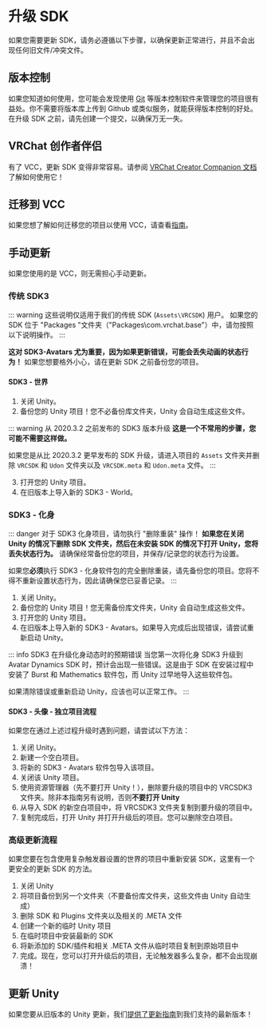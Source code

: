 # 升级 SDK

如果您需要更新 SDK，请务必遵循以下步骤，以确保更新正常进行，并且不会出现任何旧文件/冲突文件。

## 版本控制

如果您知道如何使用，您可能会发现使用 [Git](https://git-scm.com/) 等版本控制软件来管理您的项目很有益处。你不需要将版本库上传到 Github 或类似服务，就能获得版本控制的好处。在升级 SDK 之前，请先创建一个提交，以确保万无一失。

## VRChat 创作者伴侣

有了 VCC，更新 SDK 变得非常容易。请参阅 [VRChat Creator Companion 文档](https://vcc.docs.vrchat.com/guides/getting-started) 了解如何使用它！

## 迁移到 VCC

如果您想了解如何迁移您的项目以使用 VCC，请查看[指南](https://vcc.docs.vrchat.com/vpm/migrating)。

## 手动更新

如果您使用的是 VCC，则无需担心手动更新。

### 传统 SDK3

::: warning
这些说明仅适用于我们的传统 SDK (`Assets\VRCSDK`) 用户。
如果您的 SDK 位于 "Packages "文件夹（"Packages\com.vrchat.base"）中，请勿按照以下说明操作。
:::

**这对 SDK3-Avatars 尤为重要，因为如果更新错误，可能会丢失动画的状态行为！** 如果您想要格外小心，请在更新 SDK 之前备份您的项目。

#### SDK3 - 世界

1. 关闭 Unity。
2. 备份您的 Unity 项目！您不必备份库文件夹，Unity 会自动生成这些文件。

::: warning 从 2020.3.2 之前发布的 SDK3 版本升级
**这是一个不常用的步骤，您可能不需要这样做。**

如果您是从比 2020.3.2 更早发布的 SDK 升级，请进入项目的 `Assets` 文件夹并删除 `VRCSDK` 和 `Udon` 文件夹以及 `VRCSDK.meta` 和 `Udon.meta` 文件。
:::

3. 打开您的 Unity 项目。
4. 在旧版本上导入新的 SDK3 - World。

### SDK3 - 化身

::: danger 对于 SDK3 化身项目，请勿执行 "删除重装" 操作！
**如果您在关闭 Unity 的情况下删除 SDK 文件夹，然后在未安装 SDK 的情况下打开 Unity，您将丢失状态行为。** 请确保经常备份您的项目，并保存/记录您的状态行为设置。

如果您**必须**执行 SDK3 - 化身软件包的完全删除重装，请先备份您的项目。您将不得不重新设置状态行为，因此请确保您已妥善记录。
:::

1. 关闭 Unity。
2. 备份您的 Unity 项目！您无需备份库文件夹，Unity 会自动生成这些文件。
3. 打开您的 Unity 项目。
4. 在旧版本上导入新的 SDK3 - Avatars。如果导入完成后出现错误，请尝试重新启动 Unity。

::: info SDK3 在升级化身动态时的预期错误
当您第一次将化身 SDK3 升级到 Avatar Dynamics SDK 时，预计会出现一些错误。这是由于 SDK 在安装过程中安装了 Burst 和 Mathematics 软件包，而 Unity 过早地导入这些软件包。

如果清除错误或重新启动 Unity，应该也可以正常工作。
:::

#### SDK3 - 头像 - 独立项目流程

如果您在通过上述过程升级时遇到问题，请尝试以下方法：

1. 关闭 Unity。
2. 新建一个空白项目。
3. 将新的 SDK3 - Avatars 软件包导入该项目。
4. 关闭该 Unity 项目。
5. 使用资源管理器（先不要打开 Unity！），删除要升级的项目中的 VRCSDK3 文件夹。除非本指南另有说明，否则**不要打开 Unity**
6. 从导入 SDK 的新空白项目中，将 VRCSDK3 文件夹复制到要升级的项目中。
7. 复制完成后，打开 Unity 并打开升级后的项目。您可以删除空白项目。

### 高级更新流程

如果您要在包含使用复杂触发器设置的世界的项目中重新安装 SDK，这里有一个更安全的更新 SDK 的方法。

1. 关闭 Unity
2. 将项目备份到另一个文件夹（不要备份库文件夹，这些文件由 Unity 自动生成）
3. 删除 SDK 和 Plugins 文件夹以及相关的 .META 文件
4. 创建一个新的临时 Unity 项目
5. 在临时项目中安装最新的 SDK
6. 将新添加的 SDK/插件和相关 .META 文件从临时项目复制到原始项目中
7. 完成。现在，您可以打开升级后的项目，无论触发器多么复杂，都不会出现崩溃！

## 更新 Unity

如果您要从旧版本的 Unity 更新，我们[提供了更新指南](/official-creator-docs/sdk/migrating-to-a-newer-minor-unity-version)到我们支持的最新版本！
